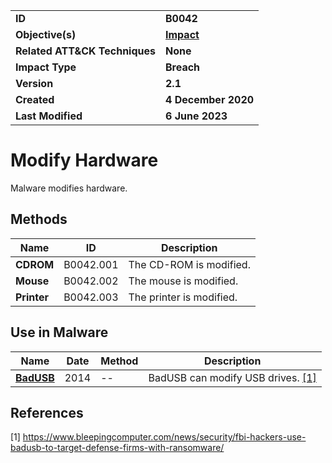 <table>
<tr>
<td><b>ID</b></td>
<td><b>B0042</b></td>
</tr>
<tr>
<td><b>Objective(s)</b></td>
<td><b><a href="../impact">Impact</a></b></td>
</tr>
<tr>
<td><b>Related ATT&CK Techniques</b></td>
<td><b>None</b></td>
</tr>
<tr>
<td><b>Impact Type</b></td>
<td><b>Breach</b></td>
</tr>
<tr>
<td><b>Version</b></td>
<td><b>2.1</b></td>
</tr>
<tr>
<td><b>Created</b></td>
<td><b>4 December 2020</b></td>
</tr>
<tr>
<td><b>Last Modified</b></td>
<td><b>6 June 2023</b></td>
</tr>
</table>


# Modify Hardware

Malware modifies hardware.

## Methods

|Name|ID|Description|
|---|---|---|
|**CDROM**|B0042.001|The CD-ROM is modified.|
|**Mouse**|B0042.002|The mouse is modified.|
|**Printer**|B0042.003|The printer is modified.|

## Use in Malware

Name|Date|Method|Description|
|---|---|---|---|
|[**BadUSB**](../xample-malware/badusb.md)|2014|--| BadUSB can modify USB drives. [[1]](#1)|

## References

<a name="1">[1]</a> https://www.bleepingcomputer.com/news/security/fbi-hackers-use-badusb-to-target-defense-firms-with-ransomware/